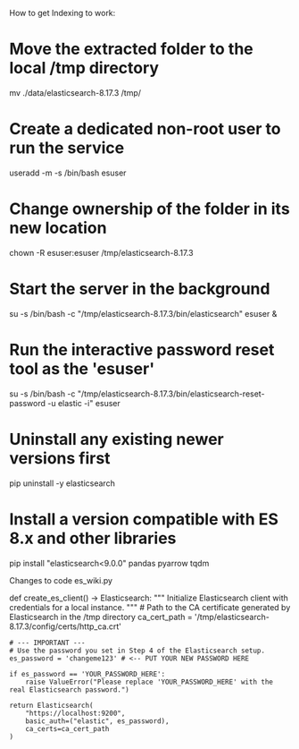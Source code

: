 How to get Indexing to work:

# Move the extracted folder to the local /tmp directory
mv ./data/elasticsearch-8.17.3 /tmp/

# Create a dedicated non-root user to run the service
useradd -m -s /bin/bash esuser

# Change ownership of the folder in its new location
chown -R esuser:esuser /tmp/elasticsearch-8.17.3


# Start the server in the background
su -s /bin/bash -c "/tmp/elasticsearch-8.17.3/bin/elasticsearch" esuser &

# Run the interactive password reset tool as the 'esuser'
su -s /bin/bash -c "/tmp/elasticsearch-8.17.3/bin/elasticsearch-reset-password -u elastic -i" esuser


# Uninstall any existing newer versions first
pip uninstall -y elasticsearch

# Install a version compatible with ES 8.x and other libraries
pip install "elasticsearch<9.0.0" pandas pyarrow tqdm

Changes to code es_wiki.py

def create_es_client() -> Elasticsearch:
    """
    Initialize Elasticsearch client with credentials for a local instance.
    """
    # Path to the CA certificate generated by Elasticsearch in the /tmp directory
    ca_cert_path = '/tmp/elasticsearch-8.17.3/config/certs/http_ca.crt'
    
    # --- IMPORTANT ---
    # Use the password you set in Step 4 of the Elasticsearch setup.
    es_password = 'changeme123' # <-- PUT YOUR NEW PASSWORD HERE

    if es_password == 'YOUR_PASSWORD_HERE':
        raise ValueError("Please replace 'YOUR_PASSWORD_HERE' with the real Elasticsearch password.")

    return Elasticsearch(
        "https://localhost:9200",
        basic_auth=("elastic", es_password),
        ca_certs=ca_cert_path
    )
